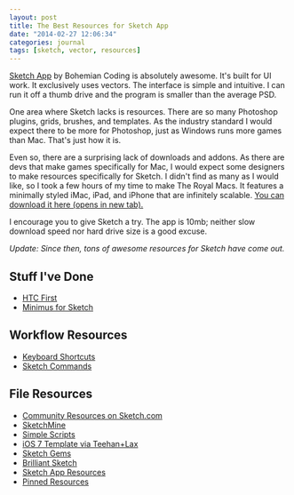 ```yaml
---
layout: post
title: The Best Resources for Sketch App
date: "2014-02-27 12:06:34"
categories: journal
tags: [sketch, vector, resources]
---
```


<a href="http://www.bohemiancoding.com/sketch/" target="_blank">Sketch App</a> by Bohemian Coding is absolutely awesome. It's built for UI work. It exclusively uses vectors. The interface is simple and intuitive. I can run it off a thumb drive and the program is smaller than the average PSD.

One area where Sketch lacks is resources. There are so many Photoshop plugins, grids, brushes, and templates. As the industry standard I would expect there to be more for Photoshop, just as Windows runs more games than Mac. That's just how it is.

Even so, there are a surprising lack of downloads and addons. As there are devs that make games specifically for Mac, I would expect some designers to make resources specifically for Sketch. I didn't find as many as I would like, so I took a few hours of my time to make The Royal Macs. It features a minimally styled iMac, iPad, and iPhone that are infinitely scalable. <a href="http://cl.ly/Nrmc" target="blank">You can download it here (opens in new tab).</a>

I encourage you to give Sketch a try. The app is 10mb; neither slow download speed nor hard drive size is a good excuse.

<em>Update: Since then, tons of awesome resources for Sketch have come out.</em> 
## Stuff I've Done
* [HTC First](http://dribbble.com/shots/1053190-HTC-First?list=show&tag=sketch)
* [Minimus for Sketch](http://dribbble.com/shots/969976-Sketched-Minimus?list=show&tag=sketch)

## Workflow Resources
* [Keyboard Shortcuts](http://sketchshortcuts.com/)
* [Sketch Commands](https://github.com/bomberstudios/sketch-commands)

## File Resources
* [Community Resources on Sketch.com](http://www.bohemiancoding.com/sketch/community/)
* [SketchMine](http://sketchmine.co/)
* [Simple Scripts](https://github.com/pieteromvlee/Sketch-Scripts/tree/master/Examples)
* [iOS 7 Template via Teehan+Lax](http://www.teehanlax.com/tools/iphone-sketch-app/)
* [Sketch Gems](http://www.sketchgems.com/)
* [Brilliant Sketch](http://brilliantsketch.com/)
* [Sketch App Resources](http://www.sketchappsources.com/)
* [Pinned Resources](http://www.pinterest.com/sketchsources/resources/)
